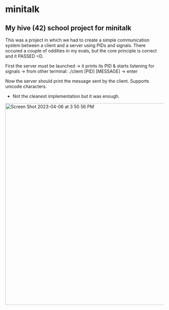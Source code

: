 # minitalk
## My hive (42) school project for minitalk

This was a project in which we had to create a simple communication system between a client and a server using PIDs and signals.
There occured a couple of oddities in my evals, but the core principle is correct and it PASSED =D.

First the server must be launched -> it prints its PID & starts listening for signals -> from other terminal: ./client [PID] [MESSAGE] -> enter

Now the server should print the message sent by the client. Supports unicode characters.

- Not the cleanest implementation but it was enough.



<img width="639" alt="Screen Shot 2023-04-06 at 3 50 56 PM" src="https://user-images.githubusercontent.com/97135325/230383770-1286da7a-e233-43c5-9f90-9388595cc0a8.png">
